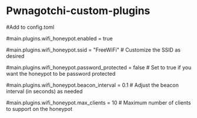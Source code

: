 # Pwnagotchi-custom-plugins

#Add to config.toml

#main.plugins.wifi_honeypot.enabled = true

#main.plugins.wifi_honeypot.ssid = "FreeWiFi"  # Customize the SSID as desired

#main.plugins.wifi_honeypot.password_protected = false  # Set to true if you want the honeypot to be password protected

#main.plugins.wifi_honeypot.beacon_interval = 0.1  # Adjust the beacon interval (in seconds) as needed

#main.plugins.wifi_honeypot.max_clients = 10  # Maximum number of clients to support on the honeypot
